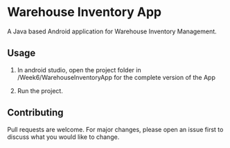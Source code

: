 
# Warehouse Inventory App

A Java based Android application for Warehouse Inventory Management. 

## Usage

1. In android studio, open the project folder in /Week6/WarehouseInventoryApp for the complete version of the App

2. Run the project.

## Contributing

Pull requests are welcome. For major changes, please open an issue first
to discuss what you would like to change.
